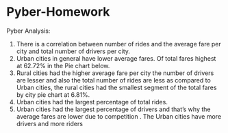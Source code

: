 # Pyber-Homework
Pyber Analysis:

1.	There is a correlation between number of rides and the average fare per city and total number of drivers per city.
2.	Urban cities in general have lower average fares. Of total fares highest at 62.72% in the Pie chart below.
3.	Rural cities had the higher average fare per city the number of drivers are lesser and also the total number of rides are less as compared to Urban cities, the rural cities had the smallest segment of the total fares by city pie chart at 6.81%.
4.	Urban cities had the largest percentage of total rides.
5.	Urban cities had the largest percentage of drivers and that’s why the average fares are lower due to competition . The Urban cities have more drivers and more riders

